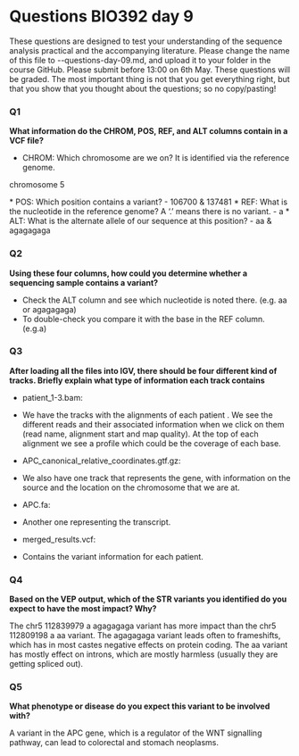 
# Questions BIO392 day 9
These questions are designed to test your understanding of the sequence analysis practical and the accompanying literature. Please change the name of this file to <First letter>-<Last name>-questions-day-09.md, and upload it to your folder in the course GitHub. Please submit before 13:00 on 6th May.
These questions will be graded. The most important thing is not that you get everything right, but that you show that you thought about the questions; so no copy/pasting!

### Q1
**What information do the CHROM, POS, REF, and ALT columns contain in a VCF file?**
* CHROM: Which chromosome are we on? It is identified via the reference genome. 
<p>chromosome 5</p> 
* POS: Which position contains a variant? 
- 106700 & 137481
* REF: What is the nucleotide in the reference genome? A ‘.’ means there is no variant.  
-  a
* ALT: What is the alternate allele of our sequence at this position? 
-  aa & agagagaga

### Q2
**Using these four columns, how could you determine whether a sequencing sample contains a variant?**
* Check the ALT column and see which nucleotide is noted there.  (e.g. aa or agagagaga)
* To double-check you compare it with the base in the 	REF column. (e.g.a)

### Q3
**After loading all the files into IGV, there should be four different kind of tracks. Briefly explain what type of information each track contains**
* patient_1-3.bam: 
- We have the tracks with the alignments of each patient . We see the different reads and their associated information when we click on them (read name, alignment start and map quality). At the top of each alignment we see a profile which could be the coverage of each base.
* APC_canonical_relative_coordinates.gtf.gz: 
- We also have one track that represents the gene, with information on the source and the location on the chromosome that we are at. 
* APC.fa:
- Another one representing the transcript.
* merged_results.vcf:
- Contains the variant information for each patient.  

### Q4
**Based on the VEP output, which of the STR variants you identified do you expect to have the most impact? Why?**

The chr5 112839979 a agagagaga variant has more impact than the chr5 112809198 a aa variant. The agagagaga variant leads often to frameshifts, which has in most castes negative effects on protein coding. The aa variant has mostly effect on introns, which are mostly harmless (usually they are getting spliced out).

### Q5
**What phenotype or disease do you expect this variant to be involved with?**

A variant in the APC gene, which is a regulator of the WNT signalling pathway, can lead to colorectal and stomach neoplasms.
